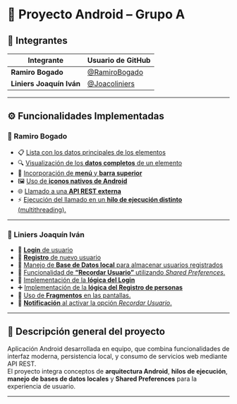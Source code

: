 # 📱 Proyecto Android – Grupo A

## 👥 Integrantes

| Integrante | Usuario de GitHub |
|-------------|------------------|
| **Ramiro Bogado** | [@RamiroBogado](https://github.com/RamiroBogado) |
| **Liniers Joaquín Iván** | [@Joacoliniers](https://github.com/Joacoliniers) |

---

## ⚙️ Funcionalidades Implementadas

### 🧩 Ramiro Bogado
- 📋 [Lista con los datos principales de los elementos](https://github.com/RamiroBogado/AppFutbol/commits/tree/grupoA-RamiroBogado-ListaDatosPrincipales)  
- 🔍 [Visualización de los **datos completos** de un elemento](https://github.com/RamiroBogado/AppFutbol/tree/grupoA-RamiroBogado-DatoCompletoDeUnElemento)  
- 📱 [Incorporación de **menú** y **barra superior**](https://github.com/RamiroBogado/AppFutbol/tree/grupoA-RamiroBogado-menuYBarraSuperior)  
- 🖼️ [Uso de **iconos nativos de Android**](https://github.com/RamiroBogado/AppFutbol/tree/grupoA-RamiroBogado-iconosConImagenesNativas)  
- 🌐 [Llamado a una **API REST externa**](https://github.com/RamiroBogado/AppFutbol/tree/grupoA-RamiroBogado-llamadoAPIrest)  
- ⚡ [Ejecución del llamado en un **hilo de ejecución distinto** (multithreading).]()  

---

### 🔐 Liniers Joaquín Iván
- 👤 [**Login** de usuario](https://github.com/RamiroBogado/AppFutbol/tree/grupoA-Joacoliniers-VistaLogin)  
- 📝 [**Registro** de nuevo usuario](https://github.com/RamiroBogado/AppFutbol/tree/grupoA-Joacoliniers-VistaRegistro)  
- 💾 [Manejo de **Base de Datos local** para almacenar usuarios registrados](https://github.com/RamiroBogado/AppFutbol/tree/GrupoA-JoacoLiniers-BaseDeDatosLocal)  
- 🧠 [Funcionalidad de **“Recordar Usuario”** utilizando *Shared Preferences*.](https://github.com/RamiroBogado/AppFutbol/tree/GrupoA-Joacoliniers-SharedPreferences)
- 🔄 [Implementación de la **lógica del Login**](https://github.com/RamiroBogado/AppFutbol/tree/GrupoA-Joacoliniers-LogicaLogin)  
- ➕ [Implementación de la **lógica del Registro de personas**](https://github.com/RamiroBogado/AppFutbol/tree/GrupoA-JoacoLiniers-LogicaRegistro)  
- 🧩 [Uso de **Fragmentos** en las pantallas.]()  
- 🔔 [**Notificación** al activar la opción *Recordar Usuario*.]() 

---

## 🧠 Descripción general del proyecto

Aplicación Android desarrollada en equipo, que combina funcionalidades de interfaz moderna, persistencia local, y consumo de servicios web mediante API REST.  
El proyecto integra conceptos de **arquitectura Android**, **hilos de ejecución**, **manejo de bases de datos locales** y **Shared Preferences** para la experiencia de usuario.

---
